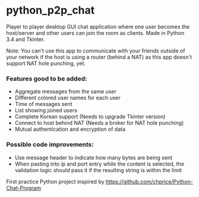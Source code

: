 # python_p2p_chat
Player to player desktop GUI chat application where one user becomes the host/server and other users can join the room as clients. Made in Python 3.4 and Tkinter.

Note: You can't use this app to communicate with your friends outside of your network if the host is using a router (behind a NAT) as this app doesn't support NAT hole punching, yet.

### Features good to be added:
- Aggregate messages from the same user
- Different colored user names for each user
- Time of messages sent
- List showing joined users
- Complete Korean support (Needs to upgrade Tkinter version)
- Connect to host behind NAT (Needs a broker for NAT hole punching)
- Mutual authentication and encryption of data


### Possible code improvements:
- Use message header to indicate how many bytes are being sent
- When pasting into ip and port entry while the content is selected, the validation logic should pass it if the resulting string is within the limit


First practice Python project inspired by https://github.com/chprice/Python-Chat-Program
